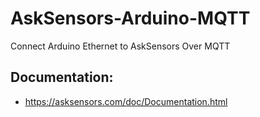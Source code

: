 # AskSensors-Arduino-MQTT
Connect Arduino Ethernet to AskSensors Over MQTT

Documentation:
-
- https://asksensors.com/doc/Documentation.html

